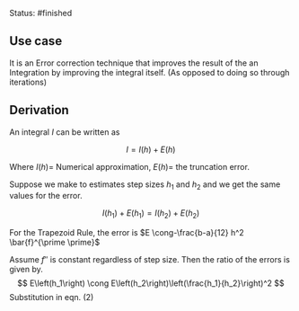 Status: #finished 
## Use case
It is an Error correction technique that improves the result of the an Integration by improving the integral itself. (As opposed to doing so through iterations)

## Derivation 
An integral $I$ can be written as

$$
I=I(h)+E(h)
$$

Where $I(h)=$ Numerical approximation, $E(h)=$ the truncation error. 

Suppose we make to estimates step sizes $h_1$ and $h_2$ and we get the same values for the error. 

$$
I\left(h_1\right)+E\left(h_1\right)=I\left(h_2\right)+E\left(h_2\right)\tag{2}
$$

For the Trapezoid Rule, the error is $E \cong-\frac{b-a}{12} h^2 \bar{f}^{\prime \prime}$

Assume $f''$ is constant regardless of step size. Then the ratio of the errors is given by. 
$$
E\left(h_1\right) \cong E\left(h_2\right)\left(\frac{h_1}{h_2}\right)^2
$$
Substitution in eqn. $(2)$ 




